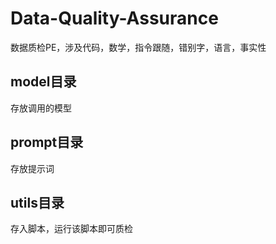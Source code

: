# Data-Quality-Assurance
数据质检PE，涉及代码，数学，指令跟随，错别字，语言，事实性

## model目录
存放调用的模型

## prompt目录

存放提示词

## utils目录
存入脚本，运行该脚本即可质检
